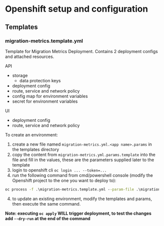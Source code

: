 # Openshift setup and configuration

## Templates

### migration-metrics.template.yml

Template for Migration Metrics Deployment. Contains 2 deployment configs and attached resources.

API

- storage
  - data protection keys
- deployment config
- route, service and network policy
- config map for environment variables
- secret for environment variables

UI

- deployment config
- route, service and network policy

To create an environment:

1. create a new file named `migration-metrics.yml.<app name>.params` in the templates directory
1. copy the content from `migration-metrics.yml.params.template` into the file and fill in the values, these are the parameters supplied later to the template
1. login to openshift cli `oc login ... --token=...`
1. run the following command from cmd/powershell console (modify the Openshift project to the one you want to deploy to):

```cmd
oc process -f .\migration-metrics.template.yml --param-file .\migration-metrics.yml.<app name>.params | oc apply -f -
```

4. to update an existing environment, modify the templates and params, then execute the same command.

**Note: executing `oc apply` WILL trigger deployment, to test the changes add `--dry-run` at the end of the command**



